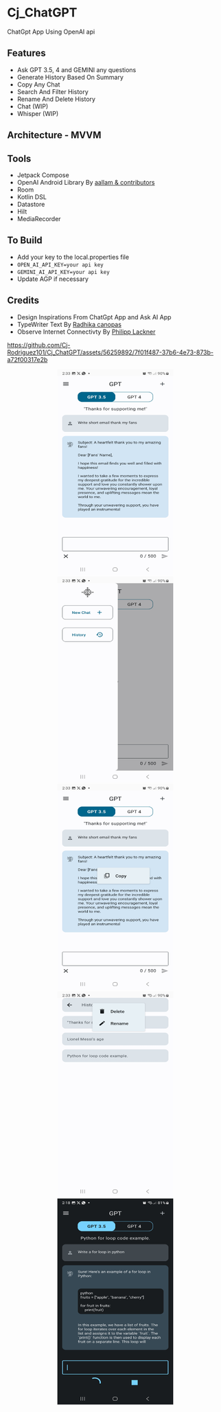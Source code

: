 # Cj_ChatGPT
ChatGpt App Using OpenAI api

## Features
* Ask GPT 3.5, 4 and GEMINI any questions
* Generate History Based On Summary
* Copy Any Chat
* Search And Filter History
* Rename And Delete History
* Chat (WIP)
* Whisper (WIP)

## Architecture - MVVM
## Tools
* Jetpack Compose
* OpenAI Android Library By [aallam & contributors](https://github.com/aallam/openai-kotlin)
* Room
* Kotlin DSL
* Datastore
* Hilt
* MediaRecorder

## To Build
* Add your key to the local.properties file
* `OPEN_AI_API_KEY=your api key`
* `GEMINI_AI_API_KEY=your api key`
* Update AGP if necessary

## Credits
* Design Inspirations From ChatGpt App and Ask AI App
* TypeWriter Text By [Radhika canopas](https://github.com/cp-radhika-s/TypeWriter_Jetpackcompose/tree/main)
* Observe Internet Connectivty By [Philipp Lackner](https://github.com/philipplackner/ObserveConnectivity/blob/master/app/src/main/java/com/plcoding/observeconnectivity/)




https://github.com/Cj-Rodriguez101/Cj_ChatGPT/assets/56259892/7f01f487-37b6-4e73-873b-a72f00317e2b




<p align="center"
float="center">
<img src="https://github.com/Cj-Rodriguez101/Cj_ChatGPT/blob/master/screenshots/Screenshot_20230822_023321_Cj%20ChatGPT.jpg" width="270" height="480"/>
<img src="https://github.com/Cj-Rodriguez101/Cj_ChatGPT/blob/master/screenshots/Screenshot_20230822_023305_Cj%20ChatGPT.jpg" width="270" height="480"/>
<img src="https://github.com/Cj-Rodriguez101/Cj_ChatGPT/blob/master/screenshots/Screenshot_20230822_023346_Cj%20ChatGPT.jpg" width="270" height="480"/>
<img src="https://github.com/Cj-Rodriguez101/Cj_ChatGPT/blob/master/screenshots/Screenshot_20230822_023352_Cj%20ChatGPT.jpg" width="270" height="480"/>
<img src="https://github.com/Cj-Rodriguez101/Cj_ChatGPT/blob/master/screenshots/Screenshot_20230822_021800_Cj%20ChatGPT.jpg" width="270" height="480"/>
</p>
